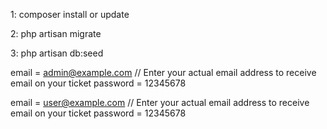 <!-- installation -->
1: composer install or update

<!-- migrations -->
2: php artisan migrate

<!-- seeding -->
3: php artisan db:seed

<!-- Admin credentials -->
email = admin@example.com // Enter your actual email address to receive email on your ticket
password = 12345678


<!-- User credentials -->
email = user@example.com // Enter your actual email address to receive email on your ticket
password = 12345678
